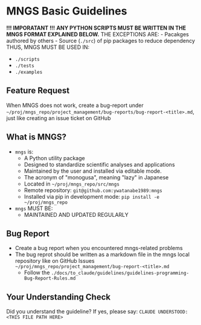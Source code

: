 <!-- ---
!-- Timestamp: 2025-05-29 20:32:54
!-- Author: ywatanabe
!-- File: /ssh:ywatanabe@sp:/home/ywatanabe/.dotfiles/.claude/to_claude/guidelines/python/MNGS-01-BASIC.md
!-- --- -->

# MNGS Basic Guidelines

**!!! IMPORATANT !!!**
**ANY PYTHON SCRIPTS MUST BE WRITTEN IN THE MNGS FORMAT EXPLAINED BELOW.**
THE EXCEPTIONS ARE:
    - Pacakges authored by others
    - Source (`./src`) of pip packages to reduce dependency
THUS, MNGS MUST BE USED IN:
- `./scripts`
- `./tests`
- `./examples`

## Feature Request
When MNGS does not work, create a bug-report under `~/proj/mngs_repo/project_management/bug-reports/bug-report-<title>.md`, just like creating an issue ticket on GitHub

## What is MNGS?
- `mngs` is:
    - A Python utility package
    - Designed to standardize scientific analyses and applications
    - Maintained by the user and installed via editable mode.
    - The acronym of "monogusa", meaning "lazy" in Japanese
    - Located in `~/proj/mngs_repo/src/mngs`
    - Remote repository: `git@github.com:ywatanabe1989:mngs`
    - Installed via pip in development mode: `pip install -e ~/proj/mngs_repo`
- `mngs` MUST BE:
    - MAINTAINED AND UPDATED REGULARLY

## Bug Report
- Create a bug report when you encountered mngs-related problems
- The bug reprot should be written as a markdown file in the mngs local repository like on GitHub Issues
  `~/proj/mngs_repo/project_management/bug-report-<title>.md`
  - Follow the `./docs/to_claude/guidelines/guidelines-programming-Bug-Report-Rules.md`

## Your Understanding Check
Did you understand the guideline? If yes, please say:
`CLAUDE UNDERSTOOD: <THIS FILE PATH HERE>`

<!-- EOF -->